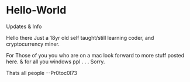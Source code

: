 # Hello-World
Updates &amp; Info

Hello there 
 Just a 18yr old self taught/still learning coder,
 and cryptocurrency miner.
 
 For Those of you you who are on a mac look forward to more stuff posted here.
 & for all you windows ppl . . . Sorry.
 
 Thats all people
--Pr0toc0l73
